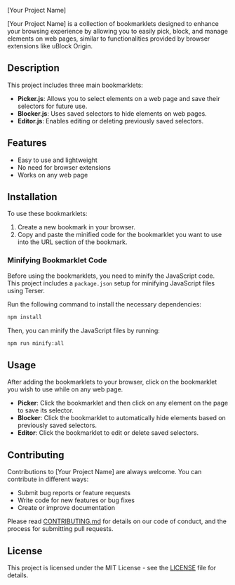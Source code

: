 [Your Project Name]

[Your Project Name] is a collection of bookmarklets designed to enhance your browsing experience by allowing you to easily pick, block, and manage elements on web pages, similar to functionalities provided by browser extensions like uBlock Origin.

## Description

This project includes three main bookmarklets:
- **Picker.js**: Allows you to select elements on a web page and save their selectors for future use.
- **Blocker.js**: Uses saved selectors to hide elements on web pages.
- **Editor.js**: Enables editing or deleting previously saved selectors.

## Features

- Easy to use and lightweight
- No need for browser extensions
- Works on any web page

## Installation

To use these bookmarklets:
1. Create a new bookmark in your browser.
2. Copy and paste the minified code for the bookmarklet you want to use into the URL section of the bookmark.

### Minifying Bookmarklet Code

Before using the bookmarklets, you need to minify the JavaScript code. This project includes a `package.json` setup for minifying JavaScript files using Terser.

Run the following command to install the necessary dependencies:

```bash
npm install
```

Then, you can minify the JavaScript files by running:

```bash
npm run minify:all
```

## Usage

After adding the bookmarklets to your browser, click on the bookmarklet you wish to use while on any web page.

- **Picker**: Click the bookmarklet and then click on any element on the page to save its selector.
- **Blocker**: Click the bookmarklet to automatically hide elements based on previously saved selectors.
- **Editor**: Click the bookmarklet to edit or delete saved selectors.

## Contributing

Contributions to [Your Project Name] are always welcome. You can contribute in different ways:

- Submit bug reports or feature requests
- Write code for new features or bug fixes
- Create or improve documentation

Please read [CONTRIBUTING.md](CONTRIBUTING.md) for details on our code of conduct, and the process for submitting pull requests.

## License

This project is licensed under the MIT License - see the [LICENSE](LICENSE) file for details.
